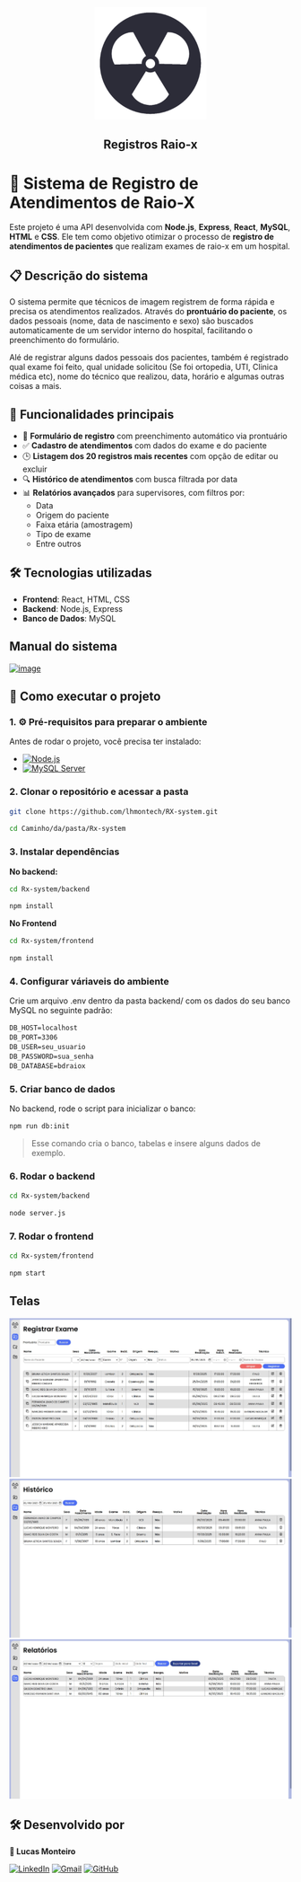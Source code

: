 <p align="center">
      <img src="frontend\public\images\x-ray.png" alt="logo raio-x" width="200">
      <h2 align="center">Registros Raio-x</h2>
</p>

# 🏥 Sistema de Registro de Atendimentos de Raio-X

Este projeto é uma API desenvolvida com **Node.js**, **Express**, **React**, **MySQL**, **HTML** e **CSS**. Ele tem como objetivo otimizar o processo de **registro de atendimentos de pacientes** que realizam exames de raio-x em um hospital.

## 📋 Descrição do sistema

O sistema permite que técnicos de imagem registrem de forma rápida e precisa os atendimentos realizados. Através do **prontuário do paciente**, os dados pessoais (nome, data de nascimento e sexo) são buscados automaticamente de um servidor interno do hospital, facilitando o preenchimento do formulário.

Alé de registrar alguns dados pessoais dos pacientes, também é registrado qual exame foi feito, qual unidade solicitou (Se foi ortopedia, UTI, Clinica médica etc), nome do técnico que realizou, data, horário e algumas outras coisas a mais.

## 🧭 Funcionalidades principais

- 📄 **Formulário de registro** com preenchimento automático via prontuário
- ✅ **Cadastro de atendimentos** com dados do exame e do paciente
- 🕒 **Listagem dos 20 registros mais recentes** com opção de editar ou excluir
- 🔍 **Histórico de atendimentos** com busca filtrada por data
- 📊 **Relatórios avançados** para supervisores, com filtros por:
  - Data
  - Origem do paciente
  - Faixa etária (amostragem)
  - Tipo de exame
  - Entre outros

## 🛠️ Tecnologias utilizadas

- **Frontend**: React, HTML, CSS
- **Backend**: Node.js, Express
- **Banco de Dados**: MySQL

## Manual do sistema
<a href="Manual-API-Raiox.pdf"><img width="50" alt="image" src="https://github.com/user-attachments/assets/75c8261e-db12-48b2-bee5-f05255820bdb" /></a>

## 🚀 Como executar o projeto

### 1. ⚙️ Pré-requisitos para preparar o ambiente
Antes de rodar o projeto, você precisa ter instalado:
- [![Node.js](https://img.shields.io/badge/Node.js(18+)-009929?style=for-the-badge&logo=node.js&logoColor=white)](https://nodejs.org/)
- [![MySQL Server](https://img.shields.io/badge/MySQL_Server(8+)-63DEFD?style=for-the-badge&logo=MySQL&logoColor=black)](https://dev.mysql.com/downloads/mysql/)

### 2. Clonar o repositório e acessar a pasta
```bash
git clone https://github.com/lhmontech/RX-system.git
```
```bash
cd Caminho/da/pasta/Rx-system
```

### 3. Instalar dependências
**No backend:**
```bash
cd Rx-system/backend
```
```bash
npm install
```

**No Frontend**
```bash
cd Rx-system/frontend
```
```bash
npm install
```

### 4. Configurar váriaveis do ambiente
Crie um arquivo .env dentro da pasta backend/ com os dados do seu banco MySQL no seguinte padrão:
```md
DB_HOST=localhost
DB_PORT=3306
DB_USER=seu_usuario
DB_PASSWORD=sua_senha
DB_DATABASE=bdraiox
```

### 5. Criar banco de dados
No backend, rode o script para inicializar o banco:
```bash
npm run db:init
```
> Esse comando cria o banco, tabelas e insere alguns dados de exemplo.

### 6. Rodar o backend
```bash
cd Rx-system/backend
```
```bash
node server.js
```

### 7. Rodar o frontend
```bash
cd Rx-system/frontend
```
```bash
npm start
```

## Telas
![Tela principal](/frontend/public/images/Tela-principal.jpg)
![Tela histórico](/frontend/public/images/Tela-historico.jpg)
![Tela relatório](/frontend/public/images/Tela-relatorio.jpg)

## 🛠️ Desenvolvido por

**👤 Lucas Monteiro**

[![LinkedIn](https://img.shields.io/badge/LinkedIn-0077B5?style=for-the-badge&logo=linkedin&logoColor=white)](https://www.linkedin.com/in/lucas-henrique-monteiro-55101a365/?trk=opento_sprofile_topcard)
[![Gmail](https://img.shields.io/badge/Gmail-D14836?style=for-the-badge&logo=gmail&logoColor=white)](mailto:lhmonteiro.ti@gmail.com)
[![GitHub](https://img.shields.io/badge/GitHub-181717?style=for-the-badge&logo=github&logoColor=white)](https://github.com/lhmontech)
